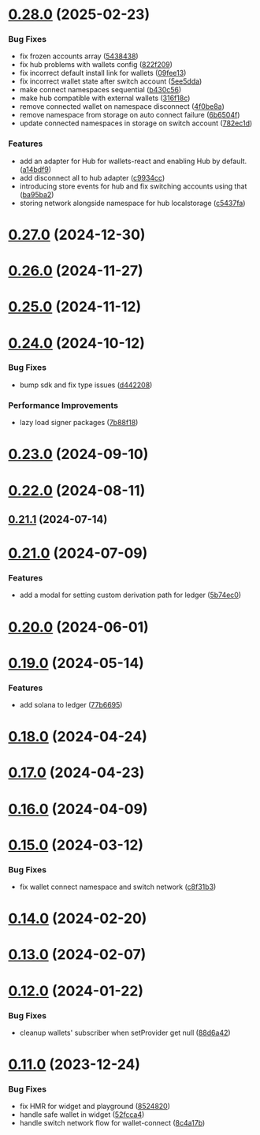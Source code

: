 # [0.28.0](https://github.com/rango-exchange/rango-client/compare/wallets-react@0.27.0...wallets-react@0.28.0) (2025-02-23)


### Bug Fixes

* fix frozen accounts array ([5438438](https://github.com/rango-exchange/rango-client/commit/54384388239adafc35e7d7b1afbb58ff6f6a0d79))
* fix hub problems with wallets config ([822f209](https://github.com/rango-exchange/rango-client/commit/822f209d5e013ef4cc05f23c9b5f33acba336fcc))
* fix incorrect default install link for wallets ([09fee13](https://github.com/rango-exchange/rango-client/commit/09fee1314dc20ba84935ed8ac7d7674619b055a2))
* fix incorrect wallet state after switch account ([5ee5dda](https://github.com/rango-exchange/rango-client/commit/5ee5dda42a31a0630462be3ec56ce45f9992f916))
* make connect namespaces sequential ([b430c56](https://github.com/rango-exchange/rango-client/commit/b430c561197fdcf34a710581c345c31f0c596636))
* make hub compatible with external wallets ([316f18c](https://github.com/rango-exchange/rango-client/commit/316f18c4b270b5e94b7e475d6bf7922cdcc9c712))
* remove connected wallet on namespace disconnect ([4f0be8a](https://github.com/rango-exchange/rango-client/commit/4f0be8a1eab99af9e6077b7c8c45fdfc6d40f4e9))
* remove namespace from storage on auto connect failure ([6b6504f](https://github.com/rango-exchange/rango-client/commit/6b6504f32f34041f5c33ef3348a244d32bffe399))
* update connected namespaces in storage on switch account ([782ec1d](https://github.com/rango-exchange/rango-client/commit/782ec1d1624fd9305c3bcf4ba0254ecbcdcdb2a2))


### Features

* add an adapter for Hub for wallets-react and enabling Hub by default. ([a14bdf9](https://github.com/rango-exchange/rango-client/commit/a14bdf9619e448bc4568d6b758ca86d2359e1740))
* add disconnect all to hub adapter ([c9934cc](https://github.com/rango-exchange/rango-client/commit/c9934cc1ab883b6de6309be6225e5d590e6e5bf6))
* introducing store events for hub and fix switching accounts using that ([ba95ba2](https://github.com/rango-exchange/rango-client/commit/ba95ba2584f41e2a4b4b2984a62c737ab74d7cd8))
* storing network alongside namespace for hub localstorage ([c5437fa](https://github.com/rango-exchange/rango-client/commit/c5437fa0f5117d9d762358cf7cf8ca4627c43406))



# [0.27.0](https://github.com/rango-exchange/rango-client/compare/wallets-react@0.26.0...wallets-react@0.27.0) (2024-12-30)



# [0.26.0](https://github.com/rango-exchange/rango-client/compare/wallets-react@0.25.0...wallets-react@0.26.0) (2024-11-27)



# [0.25.0](https://github.com/rango-exchange/rango-client/compare/wallets-react@0.24.0...wallets-react@0.25.0) (2024-11-12)



# [0.24.0](https://github.com/rango-exchange/rango-client/compare/wallets-react@0.23.0...wallets-react@0.24.0) (2024-10-12)


### Bug Fixes

* bump sdk and fix type issues ([d442208](https://github.com/rango-exchange/rango-client/commit/d4422083bf5dd27d5f509ce1db7f9560d05428c8))


### Performance Improvements

* lazy load signer packages ([7b88f18](https://github.com/rango-exchange/rango-client/commit/7b88f1834f7b29b4b81ab6c81a07bb88e8ccf55c))



# [0.23.0](https://github.com/rango-exchange/rango-client/compare/wallets-react@0.22.0...wallets-react@0.23.0) (2024-09-10)



# [0.22.0](https://github.com/rango-exchange/rango-client/compare/wallets-react@0.21.1...wallets-react@0.22.0) (2024-08-11)



## [0.21.1](https://github.com/rango-exchange/rango-client/compare/wallets-react@0.21.0...wallets-react@0.21.1) (2024-07-14)



# [0.21.0](https://github.com/rango-exchange/rango-client/compare/wallets-react@0.19.0...wallets-react@0.21.0) (2024-07-09)


### Features

* add a modal for setting custom derivation path for ledger ([5b74ec0](https://github.com/rango-exchange/rango-client/commit/5b74ec049393ed74e3e7547edc72b68bd70b7dce))



# [0.20.0](https://github.com/rango-exchange/rango-client/compare/wallets-react@0.19.0...wallets-react@0.20.0) (2024-06-01)



# [0.19.0](https://github.com/rango-exchange/rango-client/compare/wallets-react@0.18.0...wallets-react@0.19.0) (2024-05-14)


### Features

* add solana to ledger ([77b6695](https://github.com/rango-exchange/rango-client/commit/77b6695758165f9258a0ba5bd3b2cf39b0b2aab5))



# [0.18.0](https://github.com/rango-exchange/rango-client/compare/wallets-react@0.17.0...wallets-react@0.18.0) (2024-04-24)



# [0.17.0](https://github.com/rango-exchange/rango-client/compare/wallets-react@0.16.0...wallets-react@0.17.0) (2024-04-23)



# [0.16.0](https://github.com/rango-exchange/rango-client/compare/wallets-react@0.15.0...wallets-react@0.16.0) (2024-04-09)



# [0.15.0](https://github.com/rango-exchange/rango-client/compare/wallets-react@0.14.0...wallets-react@0.15.0) (2024-03-12)


### Bug Fixes

* fix wallet connect namespace and switch network ([c8f31b3](https://github.com/rango-exchange/rango-client/commit/c8f31b3ddf4ceeaf745bc089f530b6a4b1eb9637))



# [0.14.0](https://github.com/rango-exchange/rango-client/compare/wallets-react@0.13.0...wallets-react@0.14.0) (2024-02-20)



# [0.13.0](https://github.com/rango-exchange/rango-client/compare/wallets-react@0.12.0...wallets-react@0.13.0) (2024-02-07)



# [0.12.0](https://github.com/rango-exchange/rango-client/compare/wallets-react@0.11.0...wallets-react@0.12.0) (2024-01-22)


### Bug Fixes

* cleanup wallets' subscriber when setProvider get null ([88d6a42](https://github.com/rango-exchange/rango-client/commit/88d6a423c49b34b3d9ff567e22df36c3b009bb76))



# [0.11.0](https://github.com/rango-exchange/rango-client/compare/wallets-react@0.10.0...wallets-react@0.11.0) (2023-12-24)


### Bug Fixes

* fix HMR for widget and playground ([8524820](https://github.com/rango-exchange/rango-client/commit/8524820f10cf0b8921f3db0c4f620ff98daa4103))
* handle safe wallet in widget ([52fcca4](https://github.com/rango-exchange/rango-client/commit/52fcca49315f7e2edb4655ae7b9cd0792c2800d7))
* handle switch network flow for wallet-connect ([8c4a17b](https://github.com/rango-exchange/rango-client/commit/8c4a17b47b2919820a4e0726f6d1c48b8994abe3))



